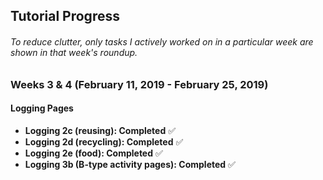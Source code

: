 ## Tutorial Progress

###### To reduce clutter, only tasks I actively worked on in a particular week are shown in that week's roundup.

### Weeks 3 & 4 (February 11, 2019 - February 25, 2019)

#### Logging Pages
* **Logging 2c (reusing): Completed** ✅
* **Logging 2d (recycling): Completed** ✅
* **Logging 2e (food): Completed** ✅
* **Logging 3b (B-type activity pages): Completed** ✅
